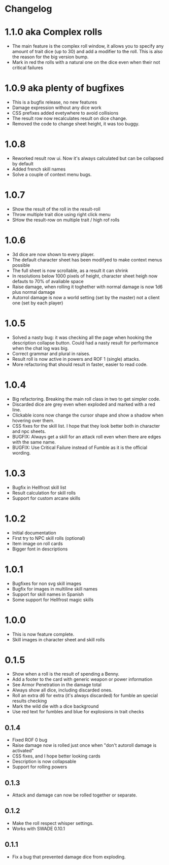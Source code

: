 # Changelog

# 1.1.0 aka Complex rolls
* The main feature is the complex roll window, it allows you to specify any amount of trait dice (up to 30) and add a modifier to the roll. This is also the reason for the big version bump.
* Mark in red the rolls with a natural one on the dice even when their not critical failures

# 1.0.9 aka plenty of bugfixes

* This is a bugfix release, no new features
* Damage expression without any dice work
* CSS prefixes added evetywhere to avoid collisions
* The result row now recalculates result on dice change.
* Removed the code to change sheet height, it was too buggy.

# 1.0.8

* Reworked result row ui. Now it's always calculated but can be collapsed by default
* Added french skill names
* Solve a couple of context menu bugs.

# 1.0.7

* Show the result of the roll in the result-roll
* Throw multiple trait dice using right click menu
* SHow the result-row on multiple trait / high rof rolls

# 1.0.6

* 3d dice are now shown to every player.
* The default character sheet has been modifyed to make context menus possible
* The full sheet is now scrollable, as a result it can shrink
* In resolutions below 1000 pixels of height, character sheet heigh now defauts to 70% of avaliable space
* Raise damage, when rolling it toghether with normal damage is now 1d6 plus normal damage
* Autorrol damage is now a world setting (set by the master) not a client one (set by each player)

# 1.0.5

* Solved a nasty bug: it was checking all the page when hooking the description collapse button. Could had a nasty result for performance when the chat log was big.
* Correct grammar and plural in raises.
* Result roll is now active in powers and ROF 1 (single) attacks.
* More refactoring that should result in faster, easier to read code.

# 1.0.4

* Big refactoring. Breaking the main roll class in two to get simpler code.
* Discarded dice are grey even when exploded and marked with a red line.
* Clickable icons now change the cursor shape and show a shadow when hovering over them.
* CSS fixes for the skill list. I hope that they look better both in character and npc sheets.
* BUGFIX: Always get a skill for an attack roll even when there are edges with the same name.
* BUGFIX: Use Critical Failure instead of Fumble as it is the official wording.

# 1.0.3

* Bugfix in Hellfrost skill list
* Result calculation for skill rolls
* Support for custom arcane skills

# 1.0.2

* Initial documentation
* First try to NPC skill rolls (optional)
* Item image on roll cards
* Bigger font in descriptions

# 1.0.1

* Bugfixes for non svg skill images
* Bugfix for images in multiline skill names
* Support for skill names in Spanish
* Some support for Hellfrost magic skills

# 1.0.0

* This is now feature complete.
* Skill images in character sheet and skill rolls

# 0.1.5

* Show when a roll is the result of spending a Benny.
* Add a footer to the card with generic weapon or power information
* See Armor Penetration in the damage total
* Always show all dice, including discarded ones.
* Roll an extra d6 for extra (it's always discarded) for fumble an special results checking
* Mark the wild die with a dice background
* Use red text for fumbles and blue for explosions in trait checks

## 0.1.4

* Fixed ROF 0 bug
* Raise damage now is rolled just once when "don't autoroll damage is activated"
* CSS fixes, and I hope better looking cards
* Description is now collapsable
* Support for rolling powers 

## 0.1.3

* Attack and damage can now be rolled together or separate.

## 0.1.2

* Make the roll respect whisper settings.
* Works with SWADE 0.10.1

## 0.1.1

* Fix a bug that prevented damage dice from exploding.
